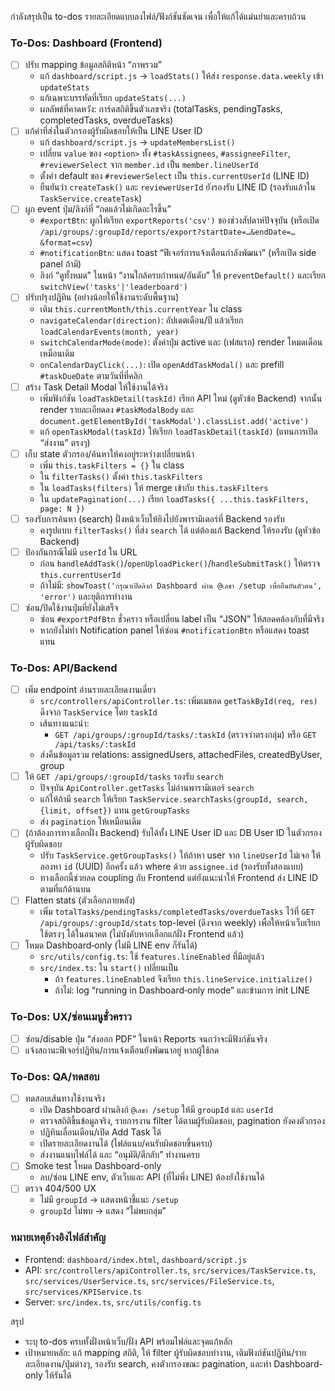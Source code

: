 กำลังสรุปเป็น to-dos รายละเอียดแบบลงไฟล์/ฟังก์ชันชัดเจน เพื่อให้แก้ได้แม่นยำและครบถ้วน

### To‑Dos: Dashboard (Frontend)
- [ ] ปรับ mapping ข้อมูลสถิติหน้า “ภาพรวม”
  - แก้ `dashboard/script.js` → `loadStats()` ให้ส่ง `response.data.weekly` เข้า `updateStats`
  - แก้เฉพาะบรรทัดที่เรียก `updateStats(...)`
  - ผลลัพธ์ที่คาดหวัง: การ์ดสถิติขึ้นตัวเลขจริง (totalTasks, pendingTasks, completedTasks, overdueTasks)
- [ ] แก้ค่าที่ส่งในตัวกรองผู้รับผิดชอบให้เป็น LINE User ID
  - แก้ `dashboard/script.js` → `updateMembersList()`
  - เปลี่ยน `value` ของ `<option>` ทั้ง `#taskAssignees`, `#assigneeFilter`, `#reviewerSelect` จาก `member.id` เป็น `member.lineUserId`
  - ตั้งค่า default ของ `#reviewerSelect` เป็น `this.currentUserId` (LINE ID)
  - ยืนยันว่า `createTask()` และ `reviewerUserId` ยังรองรับ LINE ID (รองรับแล้วใน `TaskService.createTask`)
- [ ] ผูก event ปุ่ม/ลิงก์ที่ “กดแล้วไม่เกิดอะไรขึ้น”
  - `#exportBtn`: ผูกให้เรียก `exportReports('csv')` ของช่วงสัปดาห์ปัจจุบัน (หรือเปิด `/api/groups/:groupId/reports/export?startDate=…&endDate=…&format=csv`)
  - `#notificationBtn`: แสดง toast “ฟีเจอร์การแจ้งเตือนกำลังพัฒนา” (หรือเปิด side panel ถ้ามี)
  - ลิงก์ “ดูทั้งหมด” ในหน้า “งานใกล้ครบกำหนด/อันดับ” ให้ `preventDefault()` และเรียก `switchView('tasks'|'leaderboard')`
- [ ] ปรับปรุงปฏิทิน (อย่างน้อยให้ใช้งานระดับพื้นฐาน)
  - เติม `this.currentMonth/this.currentYear` ใน class
  - `navigateCalendar(direction)`: อัปเดตเดือน/ปี แล้วเรียก `loadCalendarEvents(month, year)`
  - `switchCalendarMode(mode)`: ตั้งค่าปุ่ม active และ (เฟสแรก) render โหมดเดือนเหมือนเดิม
  - `onCalendarDayClick(...)`: เปิด `openAddTaskModal()` และ prefill `#taskDueDate` ตามวันที่ที่คลิก
- [ ] สร้าง Task Detail Modal ให้ใช้งานได้จริง
  - เพิ่มฟังก์ชัน `loadTaskDetail(taskId)` เรียก API ใหม่ (ดูหัวข้อ Backend) จากนั้น render รายละเอียดลง `#taskModalBody` และ `document.getElementById('taskModal').classList.add('active')`
  - แก้ `openTaskModal(taskId)` ให้เรียก `loadTaskDetail(taskId)` (แทนการเปิด “ส่งงาน” ตรงๆ)
- [ ] เก็บ state ตัวกรอง/ค้นหาให้คงอยู่ระหว่างเปลี่ยนหน้า
  - เพิ่ม `this.taskFilters = {}` ใน class
  - ใน `filterTasks()` ตั้งค่า `this.taskFilters`
  - ใน `loadTasks(filters)` ให้ merge เข้ากับ `this.taskFilters`
  - ใน `updatePagination(...)` เรียก `loadTasks({ ...this.taskFilters, page: N })`
- [ ] รองรับการค้นหา (search) ฝั่งหน้าเว็บให้ยิงไปยังพารามิเตอร์ที่ Backend รองรับ
  - คงรูปแบบ `filterTasks()` ที่ส่ง `search` ได้ แต่ต้องแก้ Backend ให้รองรับ (ดูหัวข้อ Backend)
- [ ] ป้องกันกรณีไม่มี `userId` ใน URL
  - ก่อน `handleAddTask()`/`openUploadPicker()`/`handleSubmitTask()` ให้ตรวจ `this.currentUserId`
  - ถ้าไม่มี: `showToast('กรุณาเปิดลิงก์ Dashboard ผ่าน @เลขา /setup เพื่อยืนยันตัวตน', 'error')` และยุติการทำงาน
- [ ] ซ่อน/ปิดใช้งานปุ่มที่ยังไม่เสร็จ
  - ซ่อน `#exportPdfBtn` ชั่วคราว หรือเปลี่ยน label เป็น “JSON” ให้สอดคล้องกับที่มีจริง
  - หากยังไม่ทำ Notification panel ให้ซ่อน `#notificationBtn` หรือแสดง toast แทน

### To‑Dos: API/Backend
- [ ] เพิ่ม endpoint อ่านรายละเอียดงานเดี่ยว
  - `src/controllers/apiController.ts`: เพิ่มเมธอด `getTaskById(req, res)` ดึงจาก `TaskService` โดย `taskId`
  - เส้นทางแนะนำ:
    - `GET /api/groups/:groupId/tasks/:taskId` (ตรวจว่าตรงกลุ่ม) หรือ `GET /api/tasks/:taskId`
  - ส่งคืนข้อมูลรวม relations: assignedUsers, attachedFiles, createdByUser, group
- [ ] ให้ `GET /api/groups/:groupId/tasks` รองรับ `search`
  - ปัจจุบัน `ApiController.getTasks` ไม่อ่านพารามิเตอร์ `search`
  - แก้ให้ถ้ามี `search` ให้เรียก `TaskService.searchTasks(groupId, search, {limit, offset})` แทน `getGroupTasks`
  - ส่ง `pagination` ให้เหมือนเดิม
- [ ] (ถ้าต้องการทางเลือกฝั่ง Backend) รับได้ทั้ง LINE User ID และ DB User ID ในตัวกรองผู้รับผิดชอบ
  - ปรับ `TaskService.getGroupTasks()` ให้ถ้าหา user จาก `lineUserId` ไม่เจอ ให้ลองหา `id` (UUID) อีกครั้ง แล้ว where ด้วย `assignee.id` (รองรับทั้งสองแบบ)
  - ทางเลือกนี้ช่วยลด coupling กับ Frontend แต่ยังแนะนำให้ Frontend ส่ง LINE ID ตามที่แก้ด้านบน
- [ ] Flatten stats (ตัวเลือกภายหลัง)
  - เพิ่ม `totalTasks/pendingTasks/completedTasks/overdueTasks` ไว้ที่ `GET /api/groups/:groupId/stats` top-level (ดึงจาก weekly) เพื่อให้หน้าเว็บเรียกใช้ตรงๆ ได้ในอนาคต (ไม่บังคับหากเลือกแก้ฝั่ง Frontend แล้ว)
- [ ] โหมด Dashboard‑only (ไม่มี LINE env ก็รันได้)
  - `src/utils/config.ts`: ใช้ `features.lineEnabled` ที่มีอยู่แล้ว
  - `src/index.ts`: ใน `start()` เปลี่ยนเป็น
    - ถ้า `features.lineEnabled` จึงเรียก `this.lineService.initialize()`
    - ถ้าไม่: log “running in Dashboard‑only mode” และข้ามการ init LINE

### To‑Dos: UX/ซ่อนเมนูชั่วคราว
- [ ] ซ่อน/disable ปุ่ม “ส่งออก PDF” ในหน้า Reports จนกว่าจะมีฟังก์ชันจริง
- [ ] แจ้งสถานะฟีเจอร์ปฏิทิน/การแจ้งเตือนยังพัฒนาอยู่ หากผู้ใช้กด

### To‑Dos: QA/ทดสอบ
- [ ] ทดสอบเส้นทางใช้งานจริง
  - เปิด Dashboard ผ่านลิงก์ `@เลขา /setup` ให้มี `groupId` และ `userId`
  - ตรวจสถิติขึ้นข้อมูลจริง, รายการงาน filter ได้ตามผู้รับผิดชอบ, pagination ยังคงตัวกรอง
  - ปฏิทินเลื่อนเดือน/เปิด Add Task ได้
  - เปิดรายละเอียดงานได้ (ไฟล์แนบ/คนรับผิดชอบขึ้นครบ)
  - ส่งงานแนบไฟล์ได้ และ “อนุมัติ/ตีกลับ” ทำงานครบ
- [ ] Smoke test โหมด Dashboard-only
  - ลบ/ซ่อน LINE env, ตัวเว็บและ API (ที่ไม่พึ่ง LINE) ต้องยังใช้งานได้
- [ ] ตรวจ 404/500 UX
  - ไม่มี `groupId` → แสดงหน้าชี้แนะ `/setup`
  - `groupId` ไม่พบ → แสดง “ไม่พบกลุ่ม”

### หมายเหตุอ้างอิงไฟล์สำคัญ
- Frontend: `dashboard/index.html`, `dashboard/script.js`
- API: `src/controllers/apiController.ts`, `src/services/TaskService.ts`, `src/services/UserService.ts`, `src/services/FileService.ts`, `src/services/KPIService.ts`
- Server: `src/index.ts`, `src/utils/config.ts`

สรุป
- ระบุ to-dos ครบทั้งฝั่งหน้าเว็บ/ฝั่ง API พร้อมไฟล์และจุดแก้หลัก
- เป้าหมายหลัก: แก้ mapping สถิติ, ให้ filter ผู้รับผิดชอบทำงาน, เติมฟังก์ชันปฏิทิน/รายละเอียดงาน/ปุ่มต่างๆ, รองรับ search, คงตัวกรองขณะ pagination, และทำ Dashboard-only ให้รันได้
